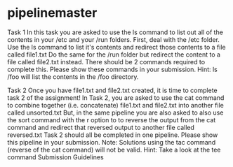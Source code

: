 # pipelinemaster
Task 1 
In this task you are asked to use the ls command to list out all of the contents in your /etc and your /run folders.
First, deal with the /etc folder. Use the ls command to list it's contents and redirect those contents to a file called file1.txt
Do the same for the /run folder but redirect the content to a file called file2.txt instead.
There should be 2 commands required to complete this. Please show these commands in your submission.
Hint: ls /foo will list the contents in the /foo directory.

Task 2
Once you have file1.txt and file2.txt created, it is time to complete task 2 of the assignment!
In Task 2, you are asked to use the cat command to combine together (i.e. concatenate) file1.txt and file2.txt into another file called unsorted.txt
But, in the same pipeline you are also asked to also use the sort command with the r option to to reverse the output from the cat command and redirect that reversed output to another file called reversed.txt
Task 2 should all be completed in one pipeline. Please show this pipeline in your submission.
Note: Solutions using the tac command (reverse of the cat command) will not be valid.
Hint: Take a look at the tee command
Submission Guidelines
